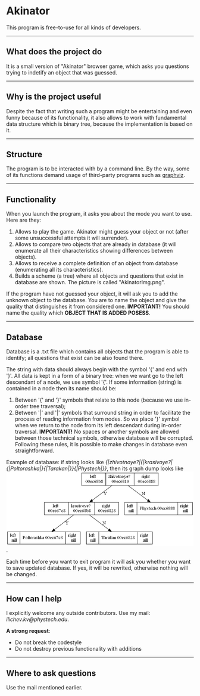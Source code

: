# Akinator

This program is free-to-use for all kinds of developers.

***
## What does the project do 
It is a small version of "Akinator" browser game, which asks you questions trying to indetify an object that was guessed.

***
## Why is the project useful
Despite the fact that writing such a program might be entertaining and even funny because of its functionality, 
it also allows to work with fundamental data structure which is binary tree, because the implementation is based
on it.

***
## Structure
The program is to be interacted with by a command line. By the way, some of its functions demand usage of third-party 
programs such as [graphviz](https://graphviz.org/).

***
## Functionality
When you launch the program, it asks you about the mode you want to use. Here are they:

1. Allows to play the game. Akinator might guess your object or not (after some unsuccessful attempts it will surrender).
2. Allows to compare two objects that are already in database (it will enumerate all their characteristics showing
   differences between objects).
3. Allows to receive a complete definition of an object from database (enumerating all its characteristics).
4. Builds a scheme (a tree) where all objects and questions that exist in database are shown. The picture is called "AkinatorImg.png".

If the program have not guessed your object, it will ask you to add the unknown object to the database. You are to name the object and
give the quality that distinguishes it from considered one. __IMPORTANT!__ You should name the quality which __OBJECT THAT IS ADDED 
POSESS__.

***
## Database
Database is a .txt file which contains all objects that the program is able to identify; all questions that exist can be also found there.

The string with data should always begin with the symbol '{' and end with '}'. All data is kept in a form of a binary tree:
when we want go to the left descendant of a node, we use symbol '{'. If some information (string) is contained in a node then its name 
should be:
1. Between '{' and '}' symbols that relate to this node (because we use in-order tree traversal);
2. Between '|' and '|' symbols that surround string in order to facilitate the process of reading information from nodes.
So we place '}' symbol when we return to the node from its left descendant during in-order traversal. __IMPORTANT!__ No spaces or 
another symbols are allowed between those technical symbols, otherwise database will be corrupted. Following these rules, it is 
possible to make changes in database even straightforward.

Example of database: if string looks like _{|zhivotnoye?|{|krasivoye?|{|Poltorashka|}{|Tarakan|}}{|Phystech|}}_, then
its graph dump looks like ![ALT](AkinatorImg.png).

Each time before you want to exit program it will ask you whether you want to save updated database. If yes, it will be rewrited,
otherwise nothing will be changed.

***
## How can I help
I explicitly welcome any outside contributors. Use my mail: _ilichev.kv@phystech.edu_.

__A strong request__:
* Do not break the codestyle
* Do not destroy previous functionality with additions

***
## Where to ask questions
Use the mail mentioned earlier.

   
